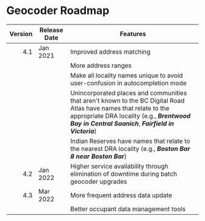 # Geocoder Roadmap
Version | Release Date | Features
-------: | --------------- | -------------
4.1|Jan 2021|Improved address matching
|||More address ranges
|||Make all locality names unique to avoid user-confusion in autocompletion mode
|||Unincorporated places and communities that aren't known to the BC Digital Road Atlas have names that relate to the appropriate DRA locality (e.g., ***Brentwood Bay in Central Saanich***, ***Fairfield in Victoria***)
|||Indian Reserves have names that relate to the nearest DRA locality (e.g., ***Boston Bar 8 near Boston Bar***)
4.2|Jan 2022|Higher service availability through elimination of downtime during batch geocoder upgrades
4.3|Mar 2022|More frequent address data update|
|||Better occupant data management tools|
